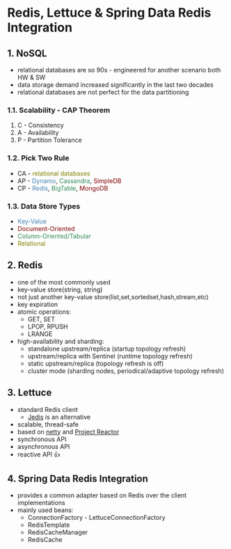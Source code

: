 # Redis, Lettuce & Spring Data Redis Integration

## 1. NoSQL
- relational databases are so 90s - engineered for another scenario both HW & SW
- data storage demand increased significantly in the last two decades
- relational databases are not perfect for the data partitioning


### 1.1. Scalability - CAP Theorem
1. C - Consistency
2. A - Availability
3. P - Partition Tolerance

### 1.2. Pick Two Rule
- CA - <span style="color:olive">relational databases</span>
- AP - <span style="color:steelblue">Dynamo</span>, <span style="color:seagreen">Cassandra</span>, <span style="color:maroon">SimpleDB</span>
- CP - <span style="color:steelblue">Redis</span>, <span style="color:seagreen">BigTable</span>, <span style="color:maroon">MongoDB</span>

### 1.3. Data Store Types
- <span style="color:steelblue">Key-Value</span>
- <span style="color:maroon">Document-Oriented</span>
- <span style="color:seagreen">Column-Oriented/Tabular</span>
- <span style="color:olive">Relational</span>


## 2. Redis
- one of the most commonly used
- key-value store(string, string)
- not just another key-value store(list,set,sortedset,hash,stream,etc)
- key expiration
- atomic operations:
  - GET, SET
  - LPOP, RPUSH
  - LRANGE
- high-availability and sharding:
  - standalone upstream/replica (startup topology refresh)
  - upstream/replica with Sentinel (runtime topology refresh)
  - static upstream/replica (topology refresh is off)
  - cluster mode (sharding nodes, periodical/adaptive topology refresh)

## 3. Lettuce
- standard Redis client
  - [Jedis](https://github.com/redis/jedis) is an alternative
- scalable, thread-safe
- based on [netty](http://netty.io/) and [Project Reactor](https://projectreactor.io/)
- synchronous API
- asynchronous API
- reactive API :+1:

## 4. Spring Data Redis Integration
- provides a common adapter based on Redis over the client implementations
- mainly used beans:
  - ConnectionFactory - LettuceConnectionFactory
  - RedisTemplate
  - RedisCacheManager
  - RedisCache
